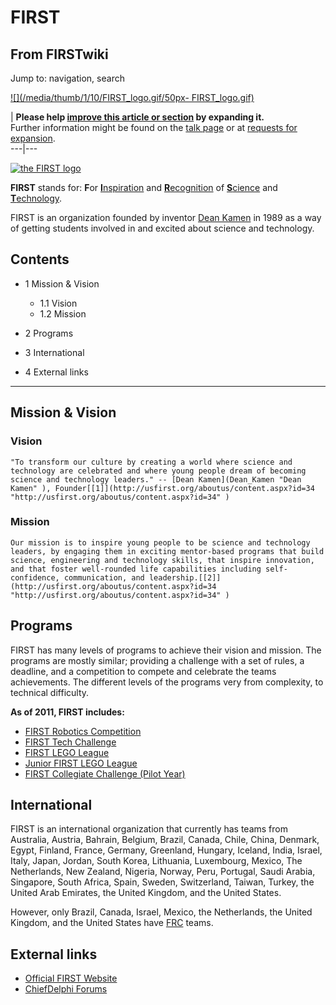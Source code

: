 # FIRST

## From FIRSTwiki

Jump to: navigation, search

[![](/media/thumb/1/10/FIRST_logo.gif/50px-
FIRST_logo.gif)](Image:FIRST_logo.gif)

| **Please help [improve this article or section](http://www.firstwiki.net/index.php?title=FIRST&action=edit "http://www.firstwiki.net/index.php?title=FIRST&action=edit") by expanding it.**<br>
Further information might be found on the [talk page](Talk:FIRST "Talk:FIRST") or at [requests for expansion](FIRSTwiki:Requests_for_expansion "FIRSTwiki:Requests for
expansion").<br>
---|---

[![the FIRST
logo](/media/1/10/FIRST_logo.gif)](Image:FIRST_logo.gif "the FIRST
logo")

**FIRST** stands for: **F**or [**I**nspiration](http://wiktionary.org/wiki/inspiration "wiktionary:inspiration") and [**R**ecognition](http://wiktionary.org/wiki/recognition "wiktionary:recognition") of [**S**cience](http://wiktionary.org/wiki/science "wiktionary:science") and [**T**echnology](http://wiktionary.org/wiki/Technology "wiktionary:Technology").

FIRST is an organization founded by inventor [Dean Kamen](Dean_Kamen "Dean Kamen") in 1989 as a way of getting students involved in and excited about science and technology.

## Contents

- 1 Mission & Vision

  - 1.1 Vision
  - 1.2 Mission

- 2 Programs
- 3 International
- 4 External links

--------------------------------------------------------------------------------

## Mission & Vision

### Vision

```
"To transform our culture by creating a world where science and technology are celebrated and where young people dream of becoming science and technology leaders." -- [Dean Kamen](Dean_Kamen "Dean Kamen" ), Founder[[1]](http://usfirst.org/aboutus/content.aspx?id=34 "http://usfirst.org/aboutus/content.aspx?id=34" )
```

### Mission

```
Our mission is to inspire young people to be science and technology leaders, by engaging them in exciting mentor-based programs that build science, engineering and technology skills, that inspire innovation, and that foster well-rounded life capabilities including self-confidence, communication, and leadership.[[2]](http://usfirst.org/aboutus/content.aspx?id=34 "http://usfirst.org/aboutus/content.aspx?id=34" )
```

## Programs

FIRST has many levels of programs to achieve their vision and mission. The programs are mostly similar; providing a challenge with a set of rules, a deadline, and a competition to compete and celebrate the teams achievements. The different levels of the programs very from complexity, to technical difficulty.

**As of 2011, FIRST includes:**

- [FIRST Robotics Competition](FIRST_Robotics_Competition "FIRST Robotics Competition")
- [FIRST Tech Challenge](FTC "FTC")
- [FIRST LEGO League](FLL "FLL")
- [Junior FIRST LEGO League](JFLL "JFLL")
- [FIRST Collegiate Challenge (Pilot Year)](FIRST_Collegiate "FIRST Collegiate")

## International

FIRST is an international organization that currently has teams from Australia, Austria, Bahrain, Belgium, Brazil, Canada, Chile, China, Denmark, Egypt, Finland, France, Germany, Greenland, Hungary, Iceland, India, Israel, Italy, Japan, Jordan, South Korea, Lithuania, Luxembourg, Mexico, The Netherlands, New Zealand, Nigeria, Norway, Peru, Portugal, Saudi Arabia, Singapore, South Africa, Spain, Sweden, Switzerland, Taiwan, Turkey, the United Arab Emirates, the United Kingdom, and the United States.

However, only Brazil, Canada, Israel, Mexico, the Netherlands, the United Kingdom, and the United States have [FRC](FRC "FRC") teams.

## External links

- [Official FIRST Website](http://www.usfirst.org "http://www.usfirst.org")
- [ChiefDelphi Forums](http://www.chiefdelphi.com "http://www.chiefdelphi.com")
